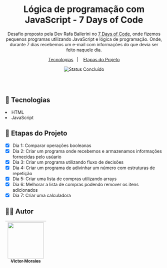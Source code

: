<h1 align="center">Lógica de programação com JavaScript - 7 Days of Code</h1>

<p align="center">
  Desafio proposto pela Dev Rafa Ballerini no <a href="https://7daysofcode.io/">7 Days of Code</a>, onde fizemos pequenos programas utilizando JavaScript e lógica de programação. Onde, durante 7 dias recebemos um e-mail com informações do que devia ser feito naquele dia.</a>
  
</p>

<p align="center">
  <a href="#-tecnologias">Tecnologias</a>&nbsp;&nbsp;&nbsp;|&nbsp;&nbsp;&nbsp;
  <a href="#-etapas-do-projeto">Etapas do Projeto</a>
</p>

<p align="center">
  <img alt="Status Concluído" src="http://img.shields.io/static/v1?label=STATUS&message=CONCLUIDO&color=GREEN&style=for-the-badge">
</p>

<br>
<br>

## 🚀 Tecnologias

<li>HTML</li>
<li>JavaScript</li>

## 📝 Etapas do Projeto

- [X] Dia 1: Comparar operações booleanas
- [X] Dia 2: Criar um programa onde recebemos e armazenamos informações fornecidas pelo usúario
- [X] Dia 3: Criar um programa utilizando fluxo de decisões
- [x] Dia 4: Criar um programa de adivinhar um número com estruturas de repetição
- [X] Dia 5: Criar uma lista de compras utilizando arrays
- [X] Dia 6: Melhorar a lista de compras podendo remover os itens adicionados
- [X] Dia 7: Criar uma calculadora

## 👨‍💻 Autor

| [<img src="https://avatars.githubusercontent.com/victor-tosto" width=115><br><sub>Victor Morales</sub>](https://github.com/victor-tosto) | 
| :---: |
